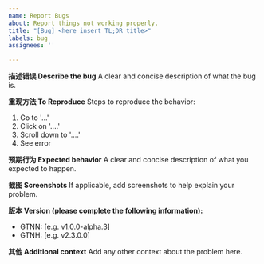 ```yaml
---
name: Report Bugs
about: Report things not working properly.
title: "[Bug] <here insert TL;DR title>"
labels: bug
assignees: ''

---
```


**描述错误 Describe the bug**
A clear and concise description of what the bug is.

**重现方法 To Reproduce**
Steps to reproduce the behavior:
1. Go to '...'
2. Click on '....'
3. Scroll down to '....'
4. See error

**预期行为 Expected behavior**
A clear and concise description of what you expected to happen.

**截图 Screenshots**
If applicable, add screenshots to help explain your problem.

**版本 Version (please complete the following information):**
 - GTNN: [e.g. v1.0.0-alpha.3]
 - GTNH: [e.g. v2.3.0.0]

**其他 Additional context**
Add any other context about the problem here.
